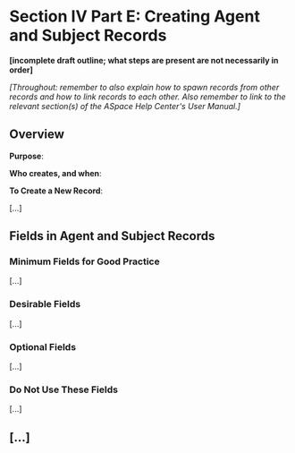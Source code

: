 # Section IV Part E: Creating Agent and Subject Records

**[incomplete draft outline; what steps are present are not necessarily in order]**

*[Throughout: remember to also explain how to spawn records from other records and how to link records to each other. Also remember to link to the relevant section(s) of the ASpace Help Center's User Manual.]*

## Overview

**Purpose**:

**Who creates, and when**:

**To Create a New Record**:

[...]

## Fields in Agent and Subject Records

### Minimum Fields for Good Practice

[...]

### Desirable Fields

[...]

### Optional Fields

[...]

### Do Not Use These Fields

[...]

## [...]
